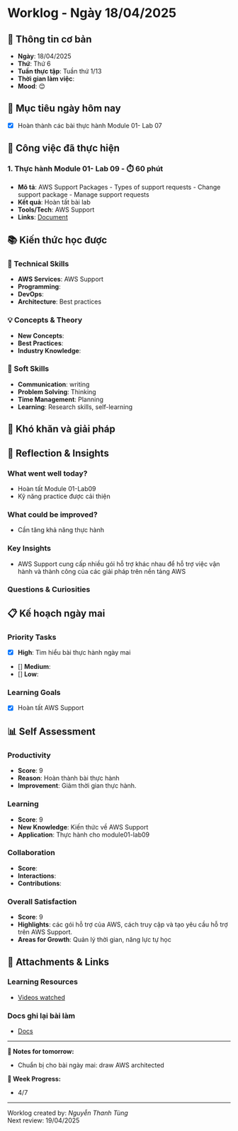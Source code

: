 # Worklog - Ngày 18/04/2025

## 📅 Thông tin cơ bản
- **Ngày**: 18/04/2025
- **Thứ**: Thứ 6
- **Tuần thực tập**: Tuần thứ 1/13
- **Thời gian làm việc**: 
- **Mood**: 😊

## 🎯 Mục tiêu ngày hôm nay
- [x] Hoàn thành các bài thực hành Module 01- Lab 07

## 💼 Công việc đã thực hiện

### 1. Thực hành Module 01- Lab 09 - ⏱️ 60 phút
- **Mô tả**: AWS Support Packages - Types of support requests - Change support package - Manage support requests
- **Kết quả**: Hoàn tất bài lab
- **Tools/Tech**: AWS Support
- **Links**: [Document](https://docs.google.com/document/d/1-0v9q-KO_H1_MF-dGWF7iUWV7CjcFXdhkHLAI5aj5fo/edit?usp=sharing)

## 📚 Kiến thức học được

### 🔧 Technical Skills
- **AWS Services**: AWS Support
- **Programming**: 
- **DevOps**: 
- **Architecture**: Best practices

### 💡 Concepts & Theory
- **New Concepts**: 
- **Best Practices**: 
- **Industry Knowledge**: 

### 🤝 Soft Skills
- **Communication**: writing
- **Problem Solving**: Thinking
- **Time Management**: Planning
- **Learning**: Research skills, self-learning

## 🚧 Khó khăn và giải pháp

## 💭 Reflection & Insights

### What went well today?
- Hoàn tất Module 01-Lab09
- Kỹ năng practice được cải thiện

### What could be improved?
- Cần tăng khả năng thực hành

### Key Insights
- AWS Support cung cấp nhiều gói hỗ trợ khác nhau để hỗ trợ việc vận hành và thành công của các giải pháp trên nền tảng AWS

### Questions & Curiosities

## 📋 Kế hoạch ngày mai

### Priority Tasks
- [x] **High**: Tìm hiểu bài thực hành ngày mai
- [] **Medium**: 
- [] **Low**: 

### Learning Goals
- [x] Hoàn tất AWS Support

## 📊 Self Assessment

### Productivity
- **Score**: 9
- **Reason**: Hoàn thành bài thực hành
- **Improvement**: Giảm thời gian thực hành.

### Learning
- **Score**: 9
- **New Knowledge**: Kiến thức về AWS Support
- **Application**: Thực hành cho module01-lab09

### Collaboration
- **Score**: 
- **Interactions**: 
- **Contributions**: 

### Overall Satisfaction
- **Score**: 9
- **Highlights**: các gói hỗ trợ của AWS, cách truy cập và tạo yêu cầu hỗ trợ trên AWS Support.
- **Areas for Growth**: Quản lý thời gian, năng lực tự học


## 📎 Attachments & Links

### Learning Resources
- [Videos watched](https://www.youtube.com/watch?v=4FDcK0_kbfY&list=PLahN4TLWtox2a3vElknwzU_urND8hLn1i&index=21&pp=iAQB)

### Docs ghi lại bài làm
- [Docs](https://docs.google.com/document/d/1-0v9q-KO_H1_MF-dGWF7iUWV7CjcFXdhkHLAI5aj5fo/edit?usp=sharing)

---

**📝 Notes for tomorrow:**
- Chuẩn bị cho bài ngày mai: draw AWS architected

**🎯 Week Progress:**
- 4/7

---
Worklog created by: *Nguyễn Thanh Tùng*  
Next review: 19/04/2025
